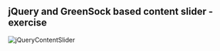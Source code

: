 jQuery and GreenSock based content slider - exercise
---

![jQueryContentSlider](https://github.com/r4nd3l/jQueryContentSlider/blob/master/img/sample.gif)
